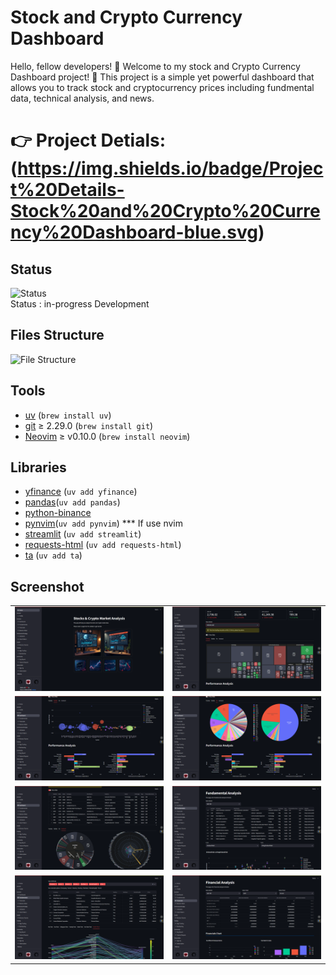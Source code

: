 # Stock and Crypto Currency Dashboard

Hello, fellow developers! 👋
Welcome to my stock and Crypto Currency Dashboard project! 🚀
This project is a simple yet powerful dashboard that allows you to track stock and cryptocurrency prices including fundmental data, technical analysis, and news.

# 👉 Project Detials:(https://img.shields.io/badge/Project%20Details-Stock%20and%20Crypto%20Currency%20Dashboard-blue.svg)

## Status

![Status](https://img.shields.io/badge/status-active-success.svg) <br>
Status : in-progress Development

## Files Structure

![File Structure](./images/image07.png)

## Tools

- [uv](https://uv.sh/) (`brew install uv`)
- [git](https://git-scm.com/) ≥ 2.29.0 (`brew install git`)
- [Neovim](https://github.com/neovim/neovim/wiki/Installing-Neovim) ≥ v0.10.0 (`brew install neovim`)

## Libraries

- [yfinance](https://github.com/ranaroussi/yfinance) (`uv add yfinance`)
- [pandas](https://pandas.pydata.org/)(`uv add pandas`)
- [python-binance](https://python-binance.readthedocs.io/en/latest)
- [pynvim](https://github.com/neovim/pynvim)(`uv add pynvim`) \*\*\* If use nvim
- [streamlit](https://streamlit.io/) (`uv add streamlit`)
- [requests-html](https://requests.readthedocs.io/projects/requests-html/en/latest/) (`uv add requests-html`)
- [ta](https://technical-analysis-library-in-python.readthedocs.io/en/latest) (`uv add ta`)

## Screenshot

<table width="100%">
  <tr>
  </tr>
  <tr>
    <td width="50%">
      <img src="https://github.com/soullessness1611/StockCryptoDashboard/blob/main/demo_images/000.png?raw=true" />
    </td>
    <td width="50%">
      <img src="https://github.com/soullessness1611/StockCryptoDashboard/blob/main/demo_images/001.png?raw=true" />
    </td>
  </tr>
  <tr>
  </tr>
  <tr>
    <td width="50%">
      <img src="https://github.com/soullessness1611/StockCryptoDashboard/blob/main/demo_images/002.png?raw=true" />
    </td>
    <td width="50%">
      <img src="https://github.com/soullessness1611/StockCryptoDashboard/blob/main/demo_images/003.png?raw=true" />
    </td>
  </tr>

<tr>
    <td width="50%">
      <img src="https://github.com/soullessness1611/StockCryptoDashboard/blob/main/demo_images/004.png?raw=true" />
    </td>
    <td width="50%">
      <img src="https://github.com/soullessness1611/StockCryptoDashboard/blob/main/demo_images/005.png?raw=true" />
    </td>
  </tr>

<tr>
    <td width="50%">
      <img src="https://github.com/soullessness1611/StockCryptoDashboard/blob/main/demo_images/006.png?raw=true" />
    </td>
    <td width="50%">
      <img src="https://github.com/soullessness1611/StockCryptoDashboard/blob/main/demo_images/007.png?raw=true" />
    </td>
  </tr>
</table>
